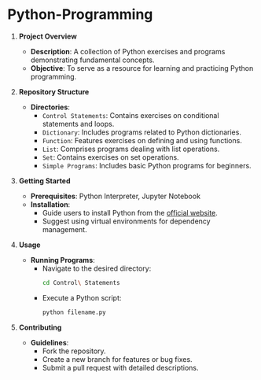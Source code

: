 # Python-Programming

1. **Project Overview**
   - **Description**: A collection of Python exercises and programs demonstrating fundamental concepts.
   - **Objective**: To serve as a resource for learning and practicing Python programming.

2. **Repository Structure**
   - **Directories**:
     - `Control Statements`: Contains exercises on conditional statements and loops.
     - `Dictionary`: Includes programs related to Python dictionaries.
     - `Function`: Features exercises on defining and using functions.
     - `List`: Comprises programs dealing with list operations.
     - `Set`: Contains exercises on set operations.
     - `Simple Programs`: Includes basic Python programs for beginners.

3. **Getting Started**
   - **Prerequisites**: Python Interpreter, Jupyter Notebook
   - **Installation**:
     - Guide users to install Python from the [official website](https://www.python.org/).
     - Suggest using virtual environments for dependency management.

4. **Usage**
   - **Running Programs**:
     - Navigate to the desired directory:
       ```bash
       cd Control\ Statements
       ```
     - Execute a Python script:
       ```bash
       python filename.py
       ```

5. **Contributing**
   - **Guidelines**:
     - Fork the repository.
     - Create a new branch for features or bug fixes.
     - Submit a pull request with detailed descriptions.

